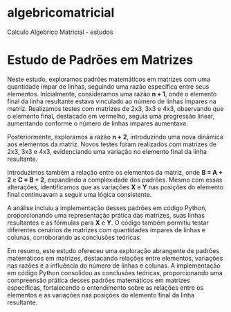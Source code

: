 # algebricomatricial
  Calculo Algebrico Matricial - estudos
<!DOCTYPE html> 
 <html>
   <head>
    
   </head>
 <body>

  <h1>Estudo de Padrões em Matrizes</h1>

   <p>Neste estudo, exploramos padrões matemáticos em matrizes com uma quantidade ímpar de linhas, seguindo uma razão específica entre seus elementos. Inicialmente, consideramos uma razão <strong>n + 1</strong>, onde o elemento final da linha resultante estava vinculado ao número de linhas ímpares na matriz. Realizamos testes com matrizes de 2x3, 3x3 e 4x3, observando que o elemento final, destacado em vermelho, seguia uma progressão linear, aumentando conforme o número de linhas ímpares aumentava.</p>

   <p>Posteriormente, exploramos a razão <strong>n + 2</strong>, introduzindo uma nova dinâmica aos elementos da matriz. Novos testes foram realizados com matrizes de 2x3, 3x3 e 4x3, evidenciando uma variação no elemento final da linha resultante.</p>

   <p>Introduzimos também a relação entre os elementos da matriz, onde <strong>B = A + 2</strong> e <strong>C = B + 2</strong>, expandindo a complexidade dos padrões. Mesmo com essas alterações, identificamos que as variações <strong>X</strong> e <strong>Y</strong> nas posições do elemento final continuavam a seguir uma lógica consistente.</p>

   <p>A análise incluiu a implementação desses padrões em código Python, proporcionando uma representação prática das matrizes, suas linhas resultantes e as fórmulas para <strong>X</strong> e <strong>Y</strong>. O código também permitiu testar diferentes cenários de matrizes com quantidades ímpares de linhas e colunas, corroborando as conclusões teóricas.</p>

   <p>Em resumo, este estudo ofereceu uma exploração abrangente de padrões matemáticos em matrizes, destacando relações entre elementos, variações nas razões e a influência do número de linhas e colunas. A implementação em código Python consolidou as conclusões teóricas, proporcionando uma compreensão prática desses padrões matemáticos em matrizes específicas, fortalecendo o entendimento sobre as relações entre os elementos e as variações nas posições do elemento final da linha resultante.</p>

   </body>

</html>
